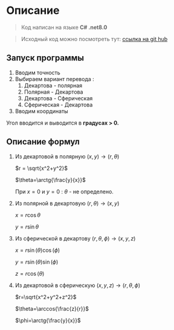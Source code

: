 # Описание

> Код написан на языке **C# .net8.0**
> 

> Исходный код можно посмотреть тут: [ссылка на git hub](https://github.com/hizu77/C-Test)
> 

## **Запуск программы**

1. Вводим точность
2. Выбираем вариант перевода : 
    1. Декартова - полярная
    2. Полярная - Декартова
    3. Декартова - Сферическая
    4. Сферическая - Декартова
3. Вводим координаты

Угол вводится и выводится в **градусах > 0.**

## Описание формул

1. Из декартовой в полярную $(x,y) \rightarrow (r,\theta)$
    
    $r = \sqrt{x^2+y^2}$
    
    $\theta=\arctg{\frac{y}{x}}$
    
    При $x = 0$ и $y=0$ : $\theta$ - не определено.
    
2. Из полярной в декартовую $(r,\theta) \rightarrow (x,y)$
    
    $x=r\cos \theta$
    
    $y=r\sin \theta$
    
3. Из сферической в декартову $(r, \theta, \phi) \rightarrow (x,y,z)$
    
    $x = r\sin(\theta)\cos(\phi)$
    
    $y=r\sin(\theta)\sin(\phi)$
    
    $z=r\cos(\theta)$
    
4. Из декартовой в сферическую $(x, y,z) \rightarrow(r,\theta, \phi)$
    
    $r=\sqrt{x^2+y^2+z^2}$
    
    $\theta=\arccos{\frac{z}{r}}$
    
    $\phi=\arctg{\frac{y}{x}}$